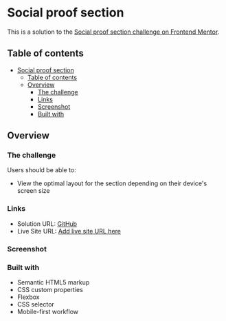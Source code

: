 # Social proof section

This is a solution to the [Social proof section challenge on Frontend Mentor](https://www.frontendmentor.io/challenges/social-proof-section-6e0qTv_bA). 
## Table of contents

- [Social proof section](#social-proof-section)
  - [Table of contents](#table-of-contents)
  - [Overview](#overview)
    - [The challenge](#the-challenge)
    - [Links](#links)
    - [Screenshot](#screenshot)
    - [Built with](#built-with)

## Overview

### The challenge

Users should be able to:

- View the optimal layout for the section depending on their device's screen size

### Links

- Solution URL: [GitHub](https://github.com/summermmg/Social-proof-section)
- Live Site URL: [Add live site URL here](https://your-live-site-url.com)


### Screenshot




### Built with

- Semantic HTML5 markup
- CSS custom properties
- Flexbox
- CSS selector
- Mobile-first workflow
